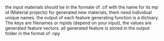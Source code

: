 the input materials should be in the formate of .cif with the name for its mp id (Material projects)
for generated new materials, them need individual unique names.
the output of each feature generating function is a dictnary. The keys are filenames or mpids (depend on your input), the values are generated feature vectors.
all generated feature is stored in the output folder in the format of .npy

